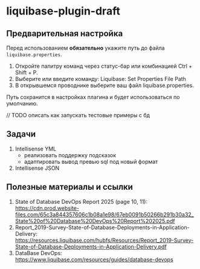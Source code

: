 # liquibase-plugin-draft  

## Предварительная настройка
Перед использованием **обязательно** укажите путь до файла `liquibase.properties`.
1. Откройте палитру команд через статус-бар или комбинацией Ctrl + Shift + P.
2. Выберите или введите команду:
Liquibase: Set Properties File Path
3. В открывшемся проводнике выберите ваш файл liquibase.properties.

Путь сохранится в настройках плагина и будет использоваться по умолчанию.

// TODO описать как запускать тестовые примеры с бд

## Задачи
1. Intellisense YML
   - реализовать поддержку подсказок
   - адаптировать вывод превью sql под новый формат
3. Intellisense JSON
     
## Полезные материалы и ссылки
1. State of Database DevOps Report 2025 (page 10, 11): https://cdn.prod.website-files.com/65c3a844357606c1b08a1e98/67eb0091b50266b291b30a32_State%20of%20Database%20DevOps%20Report%202025.pdf
2. Report_2019-Survey-State-of-Database-Deployments-in-Application-Delivery: https://resources.liquibase.com/hubfs/Resources/Report_2019-Survey-State-of-Database-Deployments-in-Application-Delivery.pdf
3. DataBase DevOps: https://www.liquibase.com/resources/guides/database-devops


